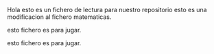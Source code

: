 Hola esto es un fichero de lectura para nuestro repositorio
esto es una modificacion al fichero matematicas.

esto fichero es para jugar.

esto fichero es para jugar.
